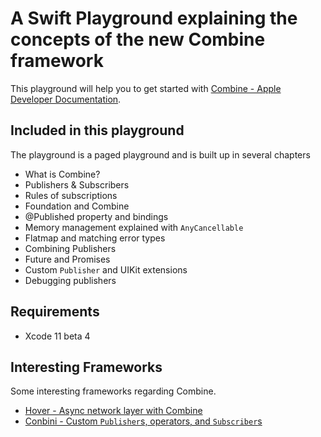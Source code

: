 # A Swift Playground explaining the concepts of the new Combine framework
This playground will help you to get started with [Combine - Apple Developer Documentation](https://developer.apple.com/documentation/combine).

## Included in this playground
The playground is a paged playground and is built up in several chapters

- What is Combine?
- Publishers & Subscribers
- Rules of subscriptions
- Foundation and Combine
- @Published property and bindings
- Memory management explained with `AnyCancellable`
- Flatmap and matching error types
- Combining Publishers
- Future and Promises
- Custom `Publisher` and UIKit extensions
- Debugging publishers

## Requirements
- Xcode 11 beta 4

## Interesting Frameworks
Some interesting frameworks regarding Combine.

- [Hover - Async network layer with Combine](https://github.com/onurhuseyincantay/Hover)
- [Conbini - Custom `Publisher`s, operators, and `Subscriber`s](https://github.com/dehesa/Conbini)

